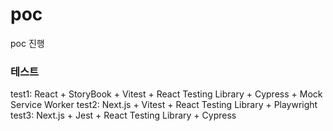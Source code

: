 # poc

poc 진행

### 테스트

test1: React + StoryBook + Vitest + React Testing Library + Cypress + Mock Service Worker
test2: Next.js + Vitest + React Testing Library + Playwright
test3: Next.js + Jest + React Testing Library + Cypress
